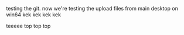 testing the git.
now we're testing the upload files from main desktop on win64
kek kek kek kek

teeeee
top top top
